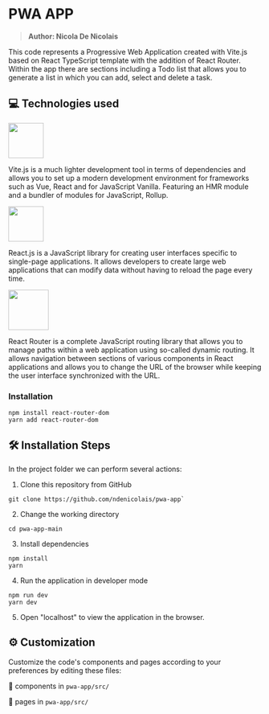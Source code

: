 # PWA APP

> <b>Author: Nicola De Nicolais</b>

This code represents a Progressive Web Application created with Vite.js based on React TypeScript template with the addition of React Router. Within the app there are sections including a Todo list that allows you to generate a list in which you can add, select and delete a task.

## 💻 Technologies used
[<img src="https://vitejs.dev/logo.svg" width="70">](https://vitejs.dev)

Vite.js is a much lighter development tool in terms of dependencies and allows you to set up a modern development environment for frameworks such as Vue, React and for JavaScript Vanilla. Featuring an HMR module and a bundler of modules for JavaScript, Rollup.

[<img src="https://upload.wikimedia.org/wikipedia/commons/a/a7/React-icon.svg" width="70">](https://reactjs.org/)

React.js is a JavaScript library for creating user interfaces specific to single-page applications. It allows developers to create large web applications that can modify data without having to reload the page every time.

[<img src="https://seeklogo.com/images/R/react-router-logo-AB5BFB638F-seeklogo.com.png" width="80">](https://reactrouter.com/)

React Router is a complete JavaScript routing library that allows you to manage paths within a web application using so-called dynamic routing. It allows navigation between sections of various components in React applications and allows you to change the URL of the browser while keeping the user interface synchronized with the URL.
### Installation
```
npm install react-router-dom
yarn add react-router-dom
```

## 🛠️ Installation Steps
In the project folder we can perform several actions:

1) Clone this repository from GitHub
```
git clone https://github.com/ndenicolais/pwa-app`
```

2) Change the working directory
```
cd pwa-app-main
```

3) Install dependencies
```
npm install
yarn
```

4) Run the application in developer mode
```
npm run dev
yarn dev
```

5) Open "localhost" to view the application in the browser.

## ⚙️ Customization

Customize the code's components and pages according to your preferences by editing these files:

📂 components in `pwa-app/src/`

📂 pages in `pwa-app/src/`